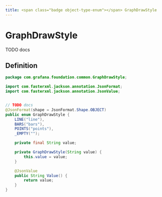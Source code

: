 ```yaml
---
title: <span class="badge object-type-enum"></span> GraphDrawStyle
---
```

# <span class="badge object-type-enum"></span> GraphDrawStyle

TODO docs

## Definition

```java
package com.grafana.foundation.common.GraphDrawStyle;

import com.fasterxml.jackson.annotation.JsonFormat;
import com.fasterxml.jackson.annotation.JsonValue;


// TODO docs
@JsonFormat(shape = JsonFormat.Shape.OBJECT)
public enum GraphDrawStyle {
    LINE("line"),
    BARS("bars"),
    POINTS("points"),
    _EMPTY("");

    private final String value;

    private GraphDrawStyle(String value) {
        this.value = value;
    }

    @JsonValue
    public String Value() {
        return value;
    }
}

```

